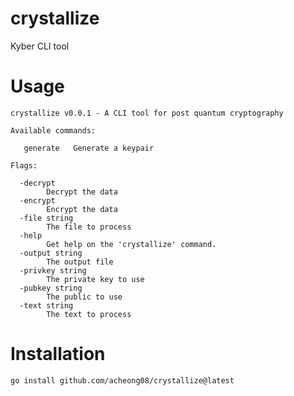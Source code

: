 # crystallize
Kyber CLI tool

# Usage
```
crystallize v0.0.1 - A CLI tool for post quantum cryptography

Available commands:

   generate   Generate a keypair 

Flags:

  -decrypt
    	Decrypt the data
  -encrypt
    	Encrypt the data
  -file string
    	The file to process
  -help
    	Get help on the 'crystallize' command.
  -output string
    	The output file
  -privkey string
    	The private key to use
  -pubkey string
    	The public to use
  -text string
    	The text to process
```

# Installation
`go install github.com/acheong08/crystallize@latest` 
